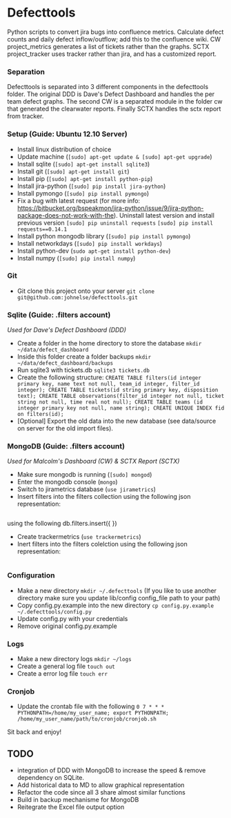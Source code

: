 # Defecttools

Python scripts to convert jira bugs into confluence metrics. Calculate defect counts and daily defect inflow/outflow; add this to the confluence wiki. CW project_metrics generates a list of tickets rather than the graphs. SCTX project_tracker uses tracker rather than jira, and has a customized report.

### Separation

Defecttools is separated into 3 different components in the defecttools folder. The original DDD is Dave's Defect Dashboard and handles the per team defect graphs. The second CW is a separated module in the folder cw that generated the clearwater reports. Finally SCTX handles the sctx report from tracker.


### Setup (Guide: Ubuntu 12.10 Server)

- Install linux distribution of choice
- Update machine (`[sudo] apt-get update & [sudo] apt-get upgrade`)
- Install sqlite (`[sudo] apt-get install sqlite3`)
- Install git (`[sudo] apt-get install git`)
- Install pip (`[sudo] apt-get install python-pip`)
- Install jira-python (`[sudo] pip install jira-python`)
- Install pymongo (`[sudo] pip install pymongo`)
- Fix a bug with latest request (for more info: https://bitbucket.org/bspeakmon/jira-python/issue/9/jira-python-package-does-not-work-with-the). Uninstall latest version and install previous version `[sudo] pip uninstall requests`
`[sudo] pip install requests==0.14.1`
- Install python mongodb library (`[sudo] pip install pymongo`)
- Install networkdays (`[sudo] pip install workdays`)
- Install python-dev (`sudo apt-get install python-dev`)
- Install numpy (`[sudo] pip install numpy`)


### Git

- Git clone this project onto your server `git clone git@github.com:johnelse/defecttools.git`

### Sqlite (Guide: .filters account)

*Used for Dave's Defect Dashboard (DDD)*

- Create a folder in the home directory to store the database `mkdir ~/data/defect_dashboard`
- Inside this folder create a folder backups `mkdir ~/data/defect_dashboard/backups`
- Run sqlite3 with tickets.db `sqlite3 tickets.db`
- Create the following structure:
`CREATE TABLE filters(id integer primary key, name text not null, team_id integer, filter_id integer);
CREATE TABLE tickets(id string primary key, disposition text);
CREATE TABLE observations(filter_id integer not null, ticket string not null, time real not null);
CREATE TABLE teams (id integer primary key not null, name string);
CREATE UNIQUE INDEX fid on filters(id);`
- [Optional] Export the old data into the new database (see data/source on server for the old import files).

### MongoDB (Guide: .filters account)

*Used for Malcolm's Dashboard (CW) & SCTX Report (SCTX)*

- Make sure mongodb is running (`[sudo] mongod`)
- Enter the mongodb console (`mongo`)
- Switch to jirametrics database (`use jirametrics`)
- Insert filters into the filters collection using the following json representation:
```{ "_id" : <_id>, "id" : <filter id in jira>, "name" : <Custom filter name>, "type" : <0 for normal filter use, 1 to get parent tickets(for merge)> }
```
using the following db.filters.insert({ <json representation> })
- Create trackermetrics (`use trackermetrics`)
- Inert filters into the filters colelction using the following json representation:
```{ "_id" : <_id>, "id" : <filter id in jira>, "name" : <Custom filter name>} using the following db.filters.insert({ <json representation> })
```

### Configuration

- Make a new directory `mkdir ~/.defecttools` (If you like to use another directory make sure you update lib/config config_file path to your path)
- Copy config.py.example into the new directory `cp config.py.example ~/.defecttools/config.py`
- Update config.py with your credentials
- Remove original config.py.example

### Logs

- Make a new directory logs `mkdir ~/logs`
- Create a general log file `touch out`
- Create a error log file `touch err`

### Cronjob

- Update the crontab file with the following `0 7 * * * PYTHONPATH=/home/my_user_name; export PYTHONPATH; /home/my_user_name/path/to/cronjob/cronjob.sh`

Sit back and enjoy!

## TODO

- integration of DDD with MongoDB to increase the speed & remove dependency on SQLite.
- Add historical data to MD to allow graphical representation
- Refactor the code since all 3 share almost similar functions
- Build in backup mechanisme for MongoDB
- Reitegrate the Excel file output option
